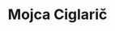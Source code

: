 ---
SICRIS: 15295
draft: false
fixName: mojca_ciglarič
lab: Computer Communications Laboratory
labPos: Head of Laboratory
location: R3.71 - Študentski referat, vodja
mailInfo: mojca.ciglaric@fri.uni-lj.si
officeHours: null
profName: Assoc. Prof. Mojca Ciglarič, PhD
profTitle: Associate Professor
telephoneInfo: null
title: Mojca Ciglarič
---